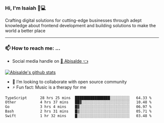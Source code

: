 ### Hi, I'm Isaiah 🌻💻

<!--
<img src="https://res.cloudinary.com/abisalde/image/upload/c_scale,h_311,w_816/v1616039512/Abisalde_github.gif" alt="Isaiah Abiodun (Abisalde) small video about his profile on Github"> 
-->

Crafting digital solutions for cutting-edge businesses through adept knowledge about frontend development and building solutions to make the world a better place
<hr>

### 📫 How to reach me: ...
- Social media handle on <a href="https://twitter.com/abisalde">🔔  Abisalde   👈</a>


[![Abisalde's github stats](https://github-readme-stats.vercel.app/api?username=abisalde)](https://github.com/abisalde/github-readme-stats)

- 👯 I’m looking to collaborate with open source community
- ⚡ Fun fact: Music is a therapy for me


<!--
**abisalde/Abisalde** is a ✨ _special_ ✨ repository because its `README.md` (this file) appears on your GitHub profile.

Here are some ideas to get you started:


- 👯 I’m looking to collaborate with open source community
- 🤔 I’m looking for help with ...
- 💬 Ask me about ...
- 📫 How to reach me: ...
- 😄 Pronouns: ...
- ⚡ Fun fact: ...
-->

<!--START_SECTION:waka-->

```txt
TypeScript      28 hrs 25 mins  ████████████████░░░░░░░░░   64.33 %
Other           4 hrs 37 mins   ██▓░░░░░░░░░░░░░░░░░░░░░░   10.48 %
Go              3 hrs 4 mins    █▓░░░░░░░░░░░░░░░░░░░░░░░   06.97 %
Bash            2 hrs 31 mins   █▒░░░░░░░░░░░░░░░░░░░░░░░   05.71 %
Swift           1 hr 32 mins    █░░░░░░░░░░░░░░░░░░░░░░░░   03.48 %
```

<!--END_SECTION:waka-->

